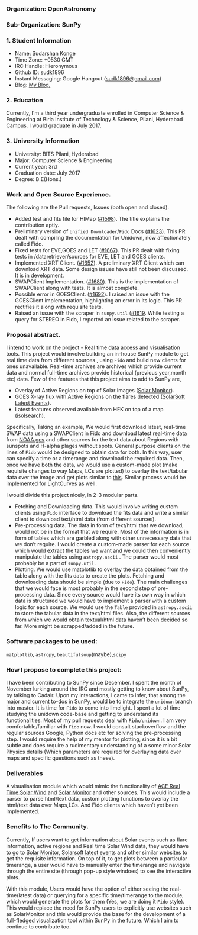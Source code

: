 ### Organization: OpenAstronomy

### Sub-Organization: SunPy

### 1. Student Information

* Name: Sudarshan Konge	
* Time 	Zone: +0530 GMT
* IRC Handle: Hieronymous	
* Github ID: sudk1896	
* Instant Messaging: Google Hangout (sudk1896@gmail.com)	
* Blog: [My Blog.](https://sudonymousblog.wordpress.com/)

### 2. Education
Currently, I'm a third year undergraduate enrolled in Computer Science & Engineering at Birla Institute of Technology & Science, Pilani, Hyderabad Campus.
I would graduate in July 2017.

### 3. University Information
	
* University:   BITS Pilani, Hyderabad
* Major: Computer Science & Engineering
* Current year: 3rd
* Graduation date: July 2017
* Degree: B.E(Hons.)

### Work and Open Source Experience.
The following are the Pull requests, Issues (both open and closed).

* Added test and fits file for HIMap ([#1598](https://github.com/sunpy/sunpy/pull/1598)). The title explains the contribution aptly.
* Preliminary version of ``Unified Downloader``/``Fido`` Docs ([#1623](https://github.com/sunpy/sunpy/pull/1623)). This PR dealt with compiling the documentation for Unidown, now affectionately called Fido.
* Fixed tests for EVE,GOES and LET ([#1667](https://github.com/sunpy/sunpy/pull/1667)). This PR dealt with fixing tests in /dataretriever/sources for EVE, LET and GOES clients.
* Implemented XRT Client. ([#1652](https://github.com/sunpy/sunpy/pull/1652)). A preliminary XRT Client which can download XRT data. Some design issues have still not been discussed. It is in development.
* SWAPClient Implementation. ([#1680](https://github.com/sunpy/sunpy/pull/1680)). This is the implementation of SWAPClient along with tests. It is almost complete.
* Possible error in GOESClient. ([#1692](https://github.com/sunpy/sunpy/pull/1692)). I raised an issue with the GOESClient implementation, highlighting an error in its logic. This PR rectifies it along with requisite tests.
* Raised an issue with the scraper in ``sunpy.util`` ([#1619](https://github.com/sunpy/sunpy/issues/1619). While testing a query for STEREO in Fido, I reported an issue related to the scraper.

### Proposal abstract.
I intend to work on the project - Real time data access and visualisation tools. This project would involve building an in-house SunPy module to get real time data from different sources , using ``Fido`` and build new clients for ones unavailable. Real-time archives are archives which provide current data and normal full-time archives provide historical (previous year,month etc) data.
 Few of the features that this project aims to add to SunPy are,

* Overlay of Active Regions on top of Solar Images ([Solar Monitor](solarmonitor.org)).
* GOES X-ray flux with Active Regions on the flares detected ([SolarSoft Latest Events](http://www.lmsal.com/solarsoft/last_events/)).
* Latest features observed available from HEK on top of a map ([isolsearch](http://www.lmsal.com/hek/hek_isolsearch.html)).

Specifically, Taking an example, We would first download latest, real-time SWAP data using a SWAPClient in Fido and download latest real-time data from [NOAA.gov](http://www.swpc.noaa.gov/products/solar-region-summary) and other sources for the text data about Regions with sunspots and H-alpha plages without spots. General purpose clients on the lines of ``Fido`` would be designed to obtain data for both. In this way, user can specify a time or a timerange and download  the required data. Then, once we have both the data, we would use a custom-made plot (make requisite changes to way Maps, LCs are plotted) to overlay the text/tabular data over the image and get plots similar to [this](http://imgur.com/oCDr4eD). Similar process would be implemented for LightCurves as well.

I would divide this project nicely, in 2-3 modular parts. 

* Fetching and Downloading data. This would involve writing custom clients using ``Fido`` interface to download the fits data and write a similar client to download text/html data (from different sources).
* Pre-processing data. The data in form of text/html that we download, would not be in the format that we require. Most of the information is in form of tables which are garbled along with other unnecessary data that we don’t require. I would create a custom-made parser for each source which would extract the tables we want and we could then conveniently manipulate the tables using ``astropy.ascii`` . The parser would most probably be a part of ``sunpy.util``.
* Plotting. We would use matplotlib to overlay the data obtained from the table along with the fits data to create the plots.
Fetching and downloading data should be simple (due to ``Fido``). The main challenges that we would face is most probably in the second step of pre-processing data. Since every source would have its own way in which data is structured we would have to implement a parser with a custom logic for each source. We would use the ``Table`` provided in ``astropy.ascii`` to store the tabular data in the text/html files. Also, the different sources from which we would obtain textual/html data haven’t been decided so far. More might be scrapped/added in the future.


### Software packages to be used:
``matplotlib``, ``astropy``, ``beautifulsoup``(maybe),``scipy``

### How I propose to complete this project:
I have been contributing to SunPy since December. I spent the month of November lurking around the IRC and mostly getting to know about SunPy, by talking to Cadair. Upon my interactions, I came to infer, that among the major and current to-dos in SunPy, would be to integrate the ``unidown`` branch into master. It is time for ``Fido`` to come into limelight. I spent a lot of time studying the unidown code-base and getting to understand its functionalities. Most of my pull requests deal with ``Fido/unidown``. I am very comfortable/familiar with ``Fido`` now.
I would consult stackoverflow and the regular sources Google, Python docs etc for solving the pre-processing step. I would require the help of my mentor for plotting, since it is a bit subtle and does require a rudimentary understanding of a some minor Solar Physics details (Which parameters are required for overlaying data over maps and specific questions such as these).

### Deliverables
A visualisation module which would mimic the functionality of [ACE Real Time Solar Wind](http://www.swpc.noaa.gov/products/ace-real-time-solar-wind) and [Solar Monitor](solarmonitor.org) and other sources. This would include a parser to parse html/text data, custom plotting functions to overlay the html/text data over Maps,LCs. And Fido clients which haven’t yet been implemented.

### Benefits to The Community.
Currently, If users want to get information about Solar events such as flare information, active regions and Real time Solar Wind data, they would have to go to [Solar Monitor](solarmonitor.org), [Solarsoft latest events](http://www.lmsal.com/solarsoft/last_events/) and other similar websites to get the requisite information. On top of it, to get plots between a particular timerange, a user would have to manually enter the timerange and navigate through the entire site (through pop-up style windoes) to see the interactive plots.

With this module, Users would have the option of either seeing the real-time(latest data) or querying for a specific time/timerange to the module, which would generate the plots for them (Yes, we are doing it ``Fido`` style). This would replace the need for SunPy users to explicitly use websites such as SolarMonitor and this would provide the base for the development of a full-fledged visualization tool within SunPy in the future. Which I aim to continue to contribute too.

